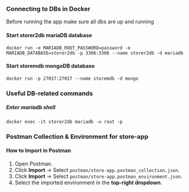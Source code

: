 ### Connecting to DBs in Docker
Before running the app make sure all dbs are up and running

#### Start storer2db mariaDB database
```docker run -e MARIADB_ROOT_PASSWORD=password -e MARIADB_DATABASE=storer2db -p 3306:3306 --name storer2db -d mariadb```

#### Start storemdb mongoDB database
```docker run -p 27017:27017 --name storemdb -d mongo```

### Useful DB-related commands

##### Enter mariadb shell
```docker exec -it storer2db mariadb -u root -p```

### Postman Collection & Environment for store-app

#### How to Import in Postman
1. Open Postman.
2. Click **Import** → Select `postman/store-app.postman_collection.json`.
3. Click **Import** → Select `postman/store-app.postman_environment.json`.
4. Select the imported environment in the **top-right dropdown**.
